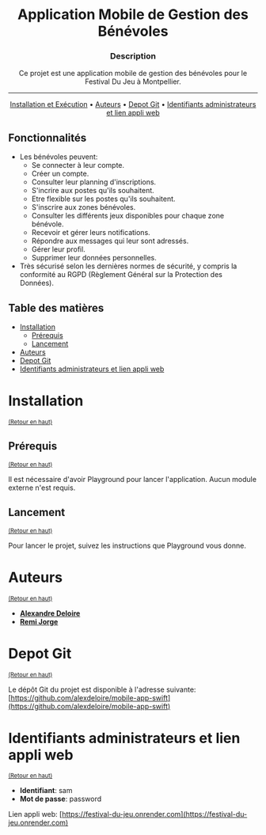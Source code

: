 <div align="center">

# Application Mobile de Gestion des Bénévoles

### **Description**

Ce projet est une application mobile de gestion des bénévoles pour le Festival Du Jeu à Montpellier.

---

[Installation et Exécution](#installation) •
[Auteurs](#auteurs) •
[Depot Git](#depot-git) •
[Identifiants administrateurs et lien appli web](#identifiants-administrateurs-et-lien-appli-web)

</div>


## Fonctionnalités

- Les bénévoles peuvent:
  - Se connecter à leur compte.
  - Créer un compte.
  - Consulter leur planning d'inscriptions.
  - S'incrire aux postes qu'ils souhaitent.
  - Etre flexible sur les postes qu'ils souhaitent.
  - S'inscrire aux zones bénévoles.
  - Consulter les différents jeux disponibles pour chaque zone bénévole.
  - Recevoir et gérer leurs notifications.
  - Répondre aux messages qui leur sont adressés.
  - Gérer leur profil.
  - Supprimer leur données personnelles.
- Très sécurisé selon les dernières normes de sécurité, y compris la conformité au RGPD (Règlement Général sur la Protection des Données).


## Table des matières

- [Installation](#installation)
  - [Prérequis](#prérequis)
  - [Lancement](#lancement)
- [Auteurs](#auteurs)
- [Depot Git](#depot-git)
- [Identifiants administrateurs et lien appli web](#identifiants-administrateurs-et-lien-appli-web)

# Installation
<sup>[(Retour en haut)](#table-des-matières)</sup>

## Prérequis
<sup>[(Retour en haut)](#table-des-matières)</sup>

Il est nécessaire d'avoir Playground pour lancer l'application. Aucun module externe n'est requis.

## Lancement
<sup>[(Retour en haut)](#table-des-matières)</sup>

Pour lancer le projet, suivez les instructions que Playground vous donne.

# Auteurs
<sup>[(Retour en haut)](#table-des-matières)</sup>

- [**Alexandre Deloire**](https://github.com/alexdeloire)
- [**Remi Jorge**](https://github.com/RemiJorge)

# Depot Git
<sup>[(Retour en haut)](#table-des-matières)</sup>

Le dépôt Git du projet est disponible à l'adresse suivante: [https://github.com/alexdeloire/mobile-app-swift](https://github.com/alexdeloire/mobile-app-swift)


# Identifiants administrateurs et lien appli web
<sup>[(Retour en haut)](#table-des-matières)</sup>

- **Identifiant**: sam
- **Mot de passe**: password

Lien appli web:
[https://festival-du-jeu.onrender.com](https://festival-du-jeu.onrender.com)